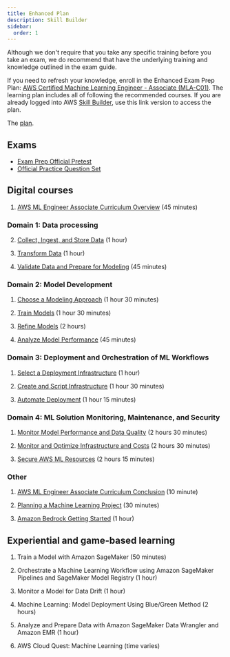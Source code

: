 ```yaml
---
title: Enhanced Plan
description: Skill Builder
sidebar:
  order: 1
---
```


Although we don't require that you take any specific training before you take an exam, we do recommend that have the underlying training and knowledge outlined in the exam guide.

If you need to refresh your knowledge, enroll in the Enhanced Exam Prep Plan: [AWS Certified Machine Learning Engineer - Associate (MLA-C01)](https://aws.amazon.com/certification/certified-machine-learning-engineer-associate/). The learning plan includes all of following the recommended courses. If you are already logged into AWS [Skill Builder](https://skillbuilder.aws/), use this link version to access the plan.

The [plan](https://explore.skillbuilder.aws/learn/course/internal/view/elearning/19876/exam-prep-enhanced-course-aws-certified-machine-learning-engineer-associate-mla-c01-english).

## Exams

- [Exam Prep Official Pretest](https://explore.skillbuilder.aws/learn/course/internal/view/elearning/19742/exam-prep-official-pretest-aws-certified-machine-learning-engineer-associate-mla-c01-english)
- [Official Practice Question Set](https://explore.skillbuilder.aws/learn/course/internal/view/elearning/19688/exam-prep-official-practice-question-set-aws-certified-machine-learning-engineer-associate-mla-c01-english)

## Digital courses

1. [AWS ML Engineer Associate Curriculum Overview](https://explore.skillbuilder.aws/learn/course/20380/play/134462/aws-ml-engineer-associate-curriculum-overview) (45 minutes)

### Domain 1: Data processing

2. [Collect, Ingest, and Store Data](https://explore.skillbuilder.aws/learn/course/internal/view/elearning/19562/aws-ml-engineer-associate-11-collect-ingest-and-store-data) (1 hour)

3. [Transform Data](https://explore.skillbuilder.aws/learn/course/internal/view/elearning/19564/aws-ml-engineer-associate-12-transform-data) (1 hour)

4. [Validate Data and Prepare for Modeling](https://explore.skillbuilder.aws/learn/course/internal/view/elearning/19563/aws-ml-engineer-associate-13-validate-data-and-prepare-for-modeling) (45 minutes)

### Domain 2: Model Development

1. [Choose a Modeling Approach](https://explore.skillbuilder.aws/learn/course/internal/view/elearning/19651/aws-ml-engineer-associate-21-choose-a-modeling-approach) (1 hour 30 minutes)

2. [Train Models](https://explore.skillbuilder.aws/learn/course/internal/view/elearning/19696/aws-ml-engineer-associate-22-train-models) (1 hour 30 minutes)

3. [Refine Models](https://explore.skillbuilder.aws/learn/course/internal/view/elearning/19678/aws-ml-engineer-associate-23-refine-models) (2 hours)

4. [Analyze Model Performance](https://explore.skillbuilder.aws/learn/course/internal/view/elearning/19653/aws-ml-engineer-associate-24-analyze-model-performance) (45 minutes)

### Domain 3: Deployment and Orchestration of ML Workflows

1. [Select a Deployment Infrastructure](https://explore.skillbuilder.aws/learn/course/internal/view/elearning/20369/aws-ml-engineer-associate-31-select-a-deployment-infrastructure) (1 hour)

2. [Create and Script Infrastructure](https://explore.skillbuilder.aws/learn/course/internal/view/elearning/20360/aws-ml-engineer-associate-32-create-and-script-infrastructure) (1 hour 30 minutes)

3. [Automate Deployment](https://explore.skillbuilder.aws/learn/course/internal/view/elearning/20361/aws-ml-engineer-associate-33-automate-deployment) (1 hour 15 minutes)

### Domain 4: ML Solution Monitoring, Maintenance, and Security

1. [Monitor Model Performance and Data Quality](https://explore.skillbuilder.aws/learn/course/internal/view/elearning/20446/aws-ml-engineer-associate-41-monitor-model-performance-and-data-quality) (2 hours 30 minutes)

2. [Monitor and Optimize Infrastructure and Costs](https://explore.skillbuilder.aws/learn/course/internal/view/elearning/20450/aws-ml-engineer-associate-42-monitor-and-optimize-infrastructure-and-costs) (2 hours 30 minutes)

3. [Secure AWS ML Resources](https://explore.skillbuilder.aws/learn/course/internal/view/elearning/20398/aws-ml-engineer-associate-43-secure-aws-ml-resources) (2 hours 15 minutes)

### Other

1.  [AWS ML Engineer Associate Curriculum Conclusion](https://explore.skillbuilder.aws/learn/course/internal/view/elearning/20366/aws-ml-engineer-associate-curriculum-conclusion) (10 minute)

2.  [Planning a Machine Learning Project](https://explore.skillbuilder.aws/learn/course/internal/view/elearning/6351/planning-a-machine-learning-project) (30 minutes)

3.  [Amazon Bedrock Getting Started](https://explore.skillbuilder.aws/learn/course/internal/view/elearning/17508/amazon-bedrock-getting-started) (1 hour)

## Experiential and game-based learning

1. Train a Model with Amazon SageMaker (50 minutes)

2. Orchestrate a Machine Learning Workflow using Amazon SageMaker Pipelines and SageMaker Model Registry (1 hour)

3. Monitor a Model for Data Drift (1 hour)

4. Machine Learning: Model Deployment Using Blue/Green Method (2 hours)

5. Analyze and Prepare Data with Amazon SageMaker Data Wrangler and Amazon EMR (1 hour)

6. AWS Cloud Quest: Machine Learning (time varies)
